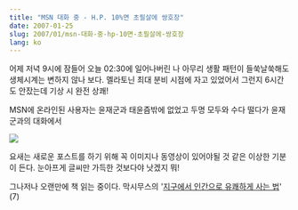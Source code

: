 ```yaml
---
title: "MSN 대화 중 - H.P. 10%면 초필살에 쌍호장"
date: 2007-01-25
slug: 2007/01/msn-대화-중-hp-10면-초필살에-쌍호장
lang: ko
---
```


어제 저녁 9시에 잠들어 오늘 02:30에 일어나버린 나
아무리 생활 패턴이 들쑥날쑥해도 생체시계는 변하지 않나 보다.
멜라토닌 최대 분비 시점에 자고 있었어서 그런지 6시간도 안잤는데 기상 시 완전 상쾌!

MSN에 온라인된 사용자는 윤재군과 태윤즘밖에 없었고 두명 모두와 수다 떨다가 
윤재군과의 대화에서

![](/img/windy_chat01.jpg)

요새는 새로운 포스트를 하기 위해 꼭 이미지나 동영상이 있어야될 것 같은 이상한 기분이 든다.
눈아프게 글씨만 가득한 것보다야 낫겠지 뭐!

그나저나 오랜만에 책 읽는 중이다. 막시무스의 '[지구에서 인간으로 유쾌하게 사는 법](http://www.yes24.com/Goods/FTGoodsView.aspx?goodsNo=2129508&CategoryNumber=001001017002001)' (7)